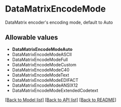 # DataMatrixEncodeMode

DataMatrix encoder&#39;s encoding mode, default to Auto

## Allowable values
* **DataMatrixEncodeModeAuto**
* DataMatrixEncodeModeASCII
* DataMatrixEncodeModeFull
* DataMatrixEncodeModeCustom
* DataMatrixEncodeModeC40
* DataMatrixEncodeModeText
* DataMatrixEncodeModeEDIFACT
* DataMatrixEncodeModeANSIX12
* DataMatrixEncodeModeExtendedCodetext

[[Back to Model list]](../README.md#documentation-for-models) [[Back to API list]](../README.md#documentation-for-api-endpoints) [[Back to README]](../README.md)
